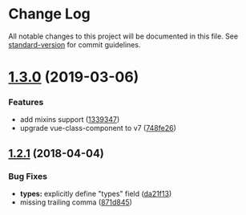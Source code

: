 # Change Log

All notable changes to this project will be documented in this file. See [standard-version](https://github.com/conventional-changelog/standard-version) for commit guidelines.

# [1.3.0](https://github.com/nuxt-community/nuxt-class-component/compare/v1.2.1...v1.3.0) (2019-03-06)


### Features

* add mixins support ([1339347](https://github.com/nuxt-community/nuxt-class-component/commit/1339347))
* upgrade vue-class-component to v7 ([748fe26](https://github.com/nuxt-community/nuxt-class-component/commit/748fe26))



<a name="1.2.1"></a>
## [1.2.1](https://github.com/nuxt-community/nuxt-class-component/compare/v1.1.3...v1.2.1) (2018-04-04)


### Bug Fixes

* **types:** explicitly define "types" field ([da21f13](https://github.com/nuxt-community/nuxt-class-component/commit/da21f13))
* missing trailing comma ([871d845](https://github.com/nuxt-community/nuxt-class-component/commit/871d845))
